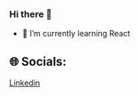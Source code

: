 ### Hi there 👋

- 🌱 I’m currently learning React

 
## 🌐 Socials:
[ Linkedin ](https://www.linkedin.com/in/elias-solis/)

<!--
**Gardesito/Gardesito** is a ✨ _special_ ✨ repository because its `README.md` (this file) appears on your GitHub profile.

Here are some ideas to get you started:

- 🔭 I’m currently working on ...
- 🌱 I’m currently learning ...
- 👯 I’m looking to collaborate on ...
- 🤔 I’m looking for help with ...
- 💬 Ask me about ...
- 📫 How to reach me: ...
- 😄 Pronouns: ...
- ⚡ Fun fact: ...
-->
